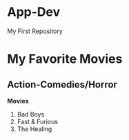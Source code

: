 # App-Dev
My First Repository
# My Favorite Movies
## Action-Comedies/Horror
**Movies**
1. Bad Boys
2. Fast & Furious
3. The Healing

